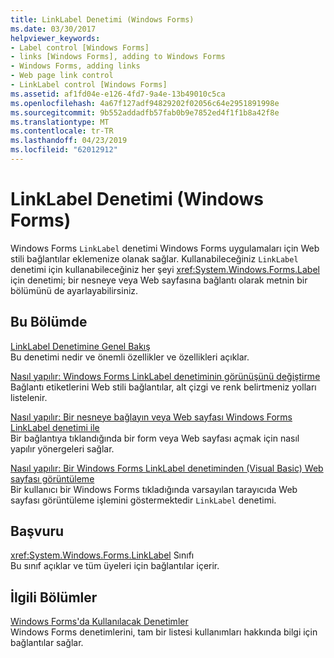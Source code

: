 ```yaml
---
title: LinkLabel Denetimi (Windows Forms)
ms.date: 03/30/2017
helpviewer_keywords:
- Label control [Windows Forms]
- links [Windows Forms], adding to Windows Forms
- Windows Forms, adding links
- Web page link control
- LinkLabel control [Windows Forms]
ms.assetid: af1fd04e-e126-4fd7-9a4e-13b49010c5ca
ms.openlocfilehash: 4a67f127adf94829202f02056c64e2951891998e
ms.sourcegitcommit: 9b552addadfb57fab0b9e7852ed4f1f1b8a42f8e
ms.translationtype: MT
ms.contentlocale: tr-TR
ms.lasthandoff: 04/23/2019
ms.locfileid: "62012912"
---
```

# <a name="linklabel-control-windows-forms"></a>LinkLabel Denetimi (Windows Forms)
Windows Forms `LinkLabel` denetimi Windows Forms uygulamaları için Web stili bağlantılar eklemenize olanak sağlar. Kullanabileceğiniz `LinkLabel` denetimi için kullanabileceğiniz her şeyi <xref:System.Windows.Forms.Label> için denetimi; bir nesneye veya Web sayfasına bağlantı olarak metnin bir bölümünü de ayarlayabilirsiniz.  
  
## <a name="in-this-section"></a>Bu Bölümde  
 [LinkLabel Denetimine Genel Bakış](linklabel-control-overview-windows-forms.md)  
 Bu denetimi nedir ve önemli özellikler ve özellikleri açıklar.  
  
 [Nasıl yapılır: Windows Forms LinkLabel denetiminin görünüşünü değiştirme](how-to-change-the-appearance-of-the-windows-forms-linklabel-control.md)  
 Bağlantı etiketlerini Web stili bağlantılar, alt çizgi ve renk belirtmeniz yolları listelenir.  
  
 [Nasıl yapılır: Bir nesneye bağlayın veya Web sayfası Windows Forms LinkLabel denetimi ile](link-to-an-object-or-web-page-with-wf-linklabel-control.md)  
 Bir bağlantıya tıklandığında bir form veya Web sayfası açmak için nasıl yapılır yönergeleri sağlar.  
  
 [Nasıl yapılır: Bir Windows Forms LinkLabel denetiminden (Visual Basic) Web sayfası görüntüleme](display-a-web-page-from-a-wf-linklabel-control-visual-basic.md)  
 Bir kullanıcı bir Windows Forms tıkladığında varsayılan tarayıcıda Web sayfası görüntüleme işlemini göstermektedir `LinkLabel` denetimi.  
  
## <a name="reference"></a>Başvuru  
 <xref:System.Windows.Forms.LinkLabel> Sınıfı  
 Bu sınıf açıklar ve tüm üyeleri için bağlantılar içerir.  
  
## <a name="related-sections"></a>İlgili Bölümler  
 [Windows Forms'da Kullanılacak Denetimler](controls-to-use-on-windows-forms.md)  
 Windows Forms denetimlerini, tam bir listesi kullanımları hakkında bilgi için bağlantılar sağlar.
